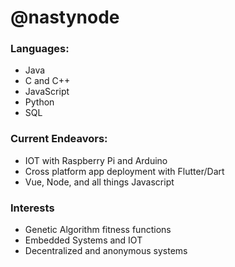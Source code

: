 <!---
nastynode/nastynode is a ✨ special ✨ repository because its `README.md` (this file) appears on your GitHub profile.
You can click the Preview link to take a look at your changes.
--->
<h1>@nastynode</h1>
<div>
  <h3>Languages:</h3>
  <ul>
    <li>Java</li>
    <li>C and C++</li>
    <li>JavaScript</li>
    <li>Python</li>
    <li>SQL</li>
  </ul>
  <h3>Current Endeavors:</h3>
  <ul>
    <li>IOT with Raspberry Pi and Arduino</li>
    <li>Cross platform app deployment with Flutter/Dart</li>
    <li>Vue, Node, and all things Javascript</li>
  </ul>
  <h3>Interests</h3>
  <ul>
    <li>Genetic Algorithm fitness functions</li>
    <li>Embedded Systems and IOT</li>
    <li>Decentralized and anonymous systems</li>
  </ul>
  
</div>
